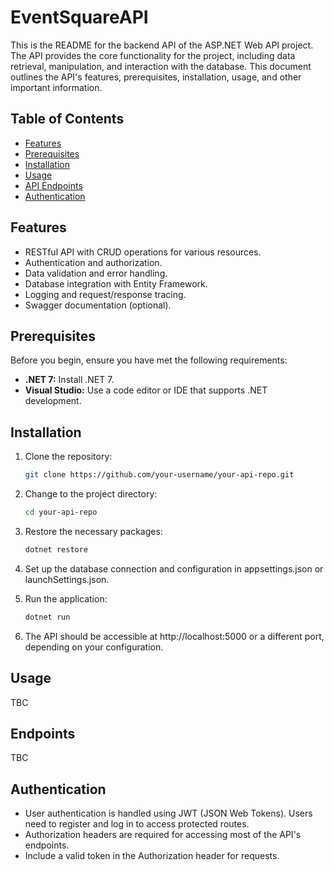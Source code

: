 # EventSquareAPI

This is the README for the backend API of the ASP.NET Web API project. 
The API provides the core functionality for the project, including data retrieval, manipulation, and interaction with the database. 
This document outlines the API's features, prerequisites, installation, usage, and other important information.

## Table of Contents

- [Features](#features)
- [Prerequisites](#prerequisites)
- [Installation](#installation)
- [Usage](#usage)
- [API Endpoints](#api-endpoints)
- [Authentication](#authentication)

## Features

- RESTful API with CRUD operations for various resources.
- Authentication and authorization.
- Data validation and error handling.
- Database integration with Entity Framework.
- Logging and request/response tracing.
- Swagger documentation (optional).

## Prerequisites

Before you begin, ensure you have met the following requirements:

- **.NET 7:** Install .NET 7.
- **Visual Studio:** Use a code editor or IDE that supports .NET development.


## Installation

1. Clone the repository:

	```bash
	git clone https://github.com/your-username/your-api-repo.git
2. Change to the project directory:

	```bash
	cd your-api-repo

3. Restore the necessary packages:
	```bash
	dotnet restore

4. Set up the database connection and configuration in appsettings.json or launchSettings.json.

5. Run the application:
	```bash
	dotnet run

6. The API should be accessible at http://localhost:5000 or a different port, depending on your configuration.

## Usage
TBC

## Endpoints
TBC

## Authentication
- User authentication is handled using JWT (JSON Web Tokens). Users need to register and log in to access protected routes.
- Authorization headers are required for accessing most of the API's endpoints.
- Include a valid token in the Authorization header for requests.

